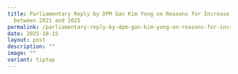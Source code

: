 ```yaml
---
title: Parliamentary Reply by DPM Gan Kim Yong on Reasons for Increase in NRs
  between 2021 and 2025
permalink: /parliamentary-reply-by-dpm-gan-kim-yong-on-reasons-for-increase-in-nrs-between-2021-and-2025/
date: 2025-10-15
layout: post
description: ""
image: ""
variant: tiptap
---
```

